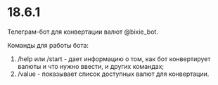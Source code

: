 # 18.6.1
Телеграм-бот для конвертации валют @bixie_bot.

Команды для работы бота:
1. /help или /start - дает информацию о том, как бот конвертирует валюты и что нужно ввести, и других командах;
2. /value - показывает список доступных валют для конвертации.
